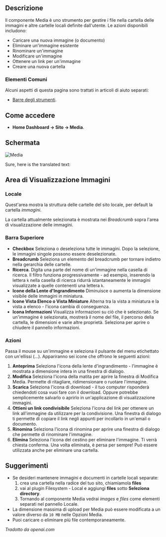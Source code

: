 <!-- Filename: Help4.x:Media / Display title: Media -->

## Descrizione

Il componente Media è uno strumento per gestire i file nella cartella delle immagini e
altre cartelle locali definite dall'utente. Le azioni disponibili includono:

- Caricare una nuova immagine (o documento)
- Eliminare un'immagine esistente
- Rinominare un'immagine
- Modificare un'immagine
- Ottenere un link per un'immagine
- Creare una nuova cartella

### Elementi Comuni

Alcuni aspetti di questa pagina sono trattati in articoli di aiuto separati:

* [Barre degli strumenti](jdocmanual?article=help/common-elements/toolbars).

## Come accedere

- **Home Dashboard → Sito → Media**.

## Schermata

![Media](../../../it/images/media/media.png)

Sure, here is the translated text:

## Area di Visualizzazione Immagini

### Locale

Quest'area mostra la struttura delle cartelle del sito locale, per
default la cartella *immagini*.

La cartella attualmente selezionata è mostrata nei *Breadcrumb* sopra
l'area di visualizzazione delle immagini.

### Barra Superiore

- **Checkbox** Seleziona o deseleziona tutte le immagini. Dopo la selezione, le immagini
  singole possono essere deselezionate.
- **Breadcrumb** Seleziona un elemento del breadcrumb per tornare indietro nella gerarchia delle cartelle.
- **Ricerca**. Digita una parte del nome di un'immagine nella casella di ricerca. Il
  filtro funziona progressivamente - ad esempio, inserendo la lettera `k` nella
  casella di ricerca ridurrà istantaneamente le immagini visualizzate a quelle
  contenenti una lettera `k`.
- **Icone della Lente d'Ingrandimento** Diminuisce o aumenta la dimensione visibile delle
  immagini in miniatura.
- **Icone Vista Elenco o Vista Miniature** Alterna tra la vista a miniatura e la vista a elenco -
  l'icona cambia di conseguenza.
- **Icona Informazioni** Visualizza informazioni su ciò che è selezionato. Se
  un'immagine è selezionata, mostrerà il nome del file, il percorso della cartella, le dimensioni e
  varie altre proprietà. Seleziona per aprire o chiudere il pannello informazioni.

### Azioni

Passa il mouse su un'immagine e seleziona il pulsante del menu etichettato con un'ellissi (...).
Appariranno sei icone che offrono le seguenti azioni:

1.  **Anteprima** Seleziona l'icona della lente d'ingrandimento - l'immagine è mostrata a
    dimensione intera in una finestra di dialogo.
2.  **Modifica** Seleziona l'icona della matita per aprire la finestra di Modifica Media. Permette
    di ritagliare, ridimensionare o ruotare l'immagine.
3.  **Scarica** Seleziona l'icona di download - il tuo computer risponderà
    chiedendoti cosa vuoi fare con il download. Oppure potrebbe semplicemente
    salvarlo o aprirlo in un'applicazione di visualizzazione immagini.
4.  **Ottieni un link condivisibile** Seleziona l'icona del link per ottenere un link
    all'immagine da utilizzare per la condivisione. Una finestra di dialogo ti permette di copiare il
    link negli appunti per incollarlo in un'email o documento.
5.  **Rinomina** Seleziona l'icona di rinomina per aprire una finestra di dialogo che permette di rinominare
    l'immagine.
6.  **Elimina** Seleziona l'icona del cestino per eliminare l'immagine. Ti verrà chiesta
    conferma. Una volta eliminata, è persa per sempre! Può essere utilizzata
    anche per eliminare una cartella.

## Suggerimenti

- Se desideri mantenere immagini e documenti in cartelle locali separate:
  1. crea una cartella nella radice del tuo sito, chiamiamola **files**
  2. vai al plugin Filesystem - Local e aggiungi **files** 
     sotto **Seleziona directory**.
  3. Tornando al componente Media vedrai *images* e *files* come 
     elementi separati nel pannello Locale.
- La dimensione massima di upload per Media può essere modificata a un valore diverso da 
  `10 MB` nelle Opzioni Media.
- Puoi caricare o eliminare più file contemporaneamente.

*Tradotto da openai.com*

